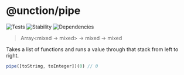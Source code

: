 # @unction/pipe

![Tests][BADGE_TRAVIS]
![Stability][BADGE_STABILITY]
![Dependencies][BADGE_DEPENDENCY]

> Array<mixed -> mixed> -> mixed -> mixed

Takes a list of functions and runs a value through that stack from left to right.

``` javascript
pipe([toString, toInteger])(0) // 0
```

[BADGE_TRAVIS]: https://img.shields.io/travis/unctionjs/pipe.svg?maxAge=2592000&style=flat-square
[BADGE_STABILITY]: https://img.shields.io/badge/stability-strong-green.svg?maxAge=2592000&style=flat-square
[BADGE_DEPENDENCY]: https://img.shields.io/david/unctionjs/pipe.svg?maxAge=2592000&style=flat-square
